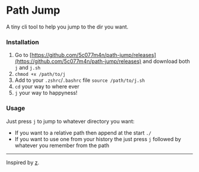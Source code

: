 # Path Jump

A tiny cli tool to help you jump to the dir you want.

### Installation

1. Go to [https://github.com/5c077m4n/path-jump/releases](https://github.com/5c077m4n/path-jump/releases) and download both `j` and `j.sh`
1. `chmod +x /path/to/j`
1. Add to your `.zshrc`/`.bashrc` file `source /path/to/j.sh`
1. `cd` your way to where ever
1. `j` your way to happyness!

### Usage

Just press `j` to jump to whatever directory you want:
- If you want to a relative path then append at the start `./`
- If you want to use one from your history the just press `j` followed by whatever you remember from the path

---

Inspired by [z](https://github.com/rupa/z/).
